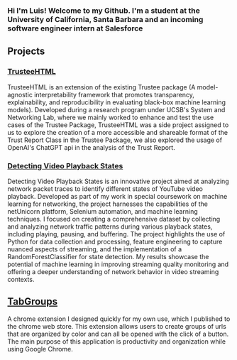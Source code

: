 ### Hi I'm Luis! Welcome to my Github. I'm a student at the University of California, Santa Barbara and an incoming software engineer intern at Salesforce

## Projects

### <a href="https://github.com/Bravo-Luis/TrusteeHTML"> TrusteeHTML </a>
TrusteeHTML is an extension of the existing Trustee package (A model-agnostic interpretability framework that promotes transparency, explainability, and reproducibility in evaluating black-box machine learning models). Developed during a research program under UCSB's System and Networking Lab, where we mainly worked to enhance and test the use cases of the Trustee Package, TrusteeHTML was a side project assigned to us to explore the creation of a more accessible and shareable format of the Trust Report Class in the Trustee Package, we also explored the usage of OpenAI's ChatGPT api in the analysis of the Trust Report.
<br/>

### <a href="https://github.com/Bravo-Luis/detecting_pauses"> Detecting Video Playback States </a>
Detecting Video Playback States is an innovative project aimed at analyzing network packet traces to identify different states of YouTube video playback. Developed as part of my work in special coursework on machine learning for networking, the project harnesses the capabilities of the netUnicorn platform, Selenium automation, and machine learning techniques. I focused on creating a comprehensive dataset by collecting and analyzing network traffic patterns during various playback states, including playing, pausing, and buffering. The project highlights the use of Python for data collection and processing, feature engineering to capture nuanced aspects of streaming, and the implementation of a RandomForestClassifier for state detection. My results showcase the potential of machine learning in improving streaming quality monitoring and offering a deeper understanding of network behavior in video streaming contexts.

## <a href="https://github.com/Bravo-Luis/TabGroups"> TabGroups </a>
A chrome extension I designed quickly for my own use, which I published to the chrome web store. This extension allows users to create groups of urls that are organized by color and can all be opened with the click of a button. The main purpose of this application is productivity and organization while using Google Chrome. 
